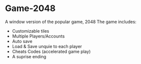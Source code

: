 # Game-2048
A window version of the popular game, 2048
The game includes: 
  - Customizable tiles
  - Multiple Players/Accounts
  - Auto save
  - Load & Save unquie to each player
  - Cheats Codes (accelerated game play)
  - A suprise ending
  
